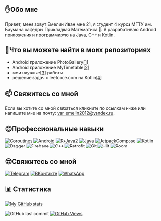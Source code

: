 ## ✋Обо мне
Привет, меня зовут Емелин Иван мне 21, я студент 4 курса МГТУ им. Баумана кафедры Прикладная Математика 👨‍. Я разрабатываю Android приложения и программирую на Java, C++ и Kotlin.
## 📓Что вы можете найти в моих репозиториях
* Android приложение PhotoGallery[[1]](https://github.com/avelycure/PhotoGallery "See more")
* Android приложение MyTimetable[[2]](https://github.com/avelycure/MyTimetable "See more")
* мои научные[[3]](https://github.com/avelycure/ScientificWork "See more") работы
* решение задач с leetcode.com на Kotlin[[4]](https://github.com/avelycure/LeetcodePractice)
## 📫 Свяжитесь со мной
Если вы хотите со мной связаться кликните по ссылкам ниже или напишите мне на почту: van.emelin2012@yandex.ru.
## 😊Профессиональные навыки
![Coroutines](https://img.shields.io/badge/-Coroutines-A01368?style=for-the-badge&logo=coroutines&logoColor=0D30CE)
![Android](https://img.shields.io/badge/Android-3DDC84?style=for-the-badge&logo=android&logoColor=white)
![RxJava2](https://img.shields.io/badge/-RxJava2-A01368?style=for-the-badge&logo=ReactiveX&logoColor=F64A8A)
![Java](https://img.shields.io/badge/Java-ED8B00?style=for-the-badge&logo=java&logoColor=white)
![JetpackCompose](https://img.shields.io/badge/-Jetpack_Compose-A01368?style=for-the-badge&logo=coroutines&logoColor=0D30CE)
![Kotlin](https://img.shields.io/badge/Kotlin-0095D5?&style=for-the-badge&logo=kotlin&logoColor=white)
![Dagger](https://img.shields.io/badge/-Dagger-A01368?style=for-the-badge&logo=dagger&logoColor=0D30CE)
![Firebase](https://img.shields.io/badge/firebase-ffca28?style=for-the-badge&logo=firebase&logoColor=black)
![C++](https://img.shields.io/badge/C%2B%2B-00599C?style=for-the-badge&logo=c%2B%2B&logoColor=white)
![Retrofit](https://img.shields.io/badge/-Retrofit-A01368?style=for-the-badge&logo=retrofit&logoColor=0D30CE)
![Git](https://img.shields.io/badge/Git-F05032?style=for-the-badge&logo=git&logoColor=white)
![Hilt](https://img.shields.io/badge/-Hilt-A01368?style=for-the-badge&logo=hilt&logoColor=0D30CE)
![Room](https://img.shields.io/badge/-Room-A01368?style=for-the-badge&logo=room&logoColor=0D30CE)
## 😎Свяжитесь со мной
[![Telegram](https://img.shields.io/badge/Telegram-1974D2?style=for-the-badge&logo=telegram)](https://telegram.me/ivan_emelin)
[![ВКонтакте](https://img.shields.io/badge/вконтакте-%232E87FB.svg?&style=for-the-badge&logo=vk&logoColor=white)](https://vk.com/ivaneme1in)
[![WhatsApp](https://img.shields.io/badge/WhatsApp-25D366?style=for-the-badge&logo=whatsapp&logoColor=white)](//wa.me/+79164620904)
## 📊 Статистика
[![My GitHub stats](https://github-readme-stats.vercel.app/api?&username=avelycure&count_private=true&theme=radical&hide=stars,issues)](https://github.com/avelycure) 

<img alt="GitHub last commit" src="https://img.shields.io/github/last-commit/avelycure/avelycure?label=last%20update"> <a href="#"> <img alt="GitHub Views" src="https://komarev.com/ghpvc/?username=avelycure&color=yellow"/></a>

